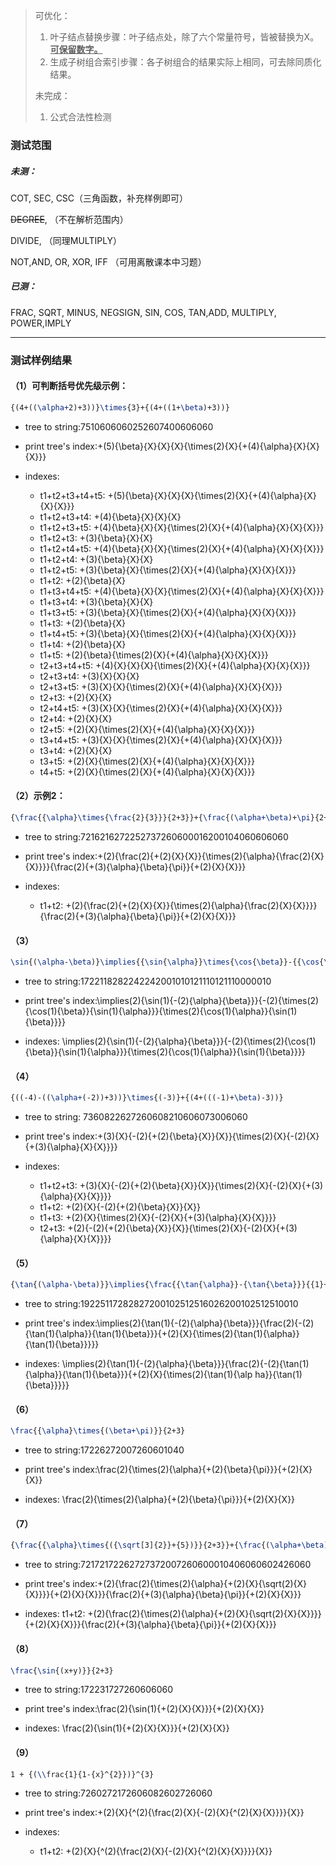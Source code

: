 > 可优化：
>
> 1. 叶子结点替换步骤：叶子结点处，除了六个常量符号，皆被替换为X。**<u>可保留数字。</u>**
> 2. 生成子树组合索引步骤：各子树组合的结果实际上相同，可去除同质化结果。
>
> 未完成：
>
> 1. 公式合法性检测



### 测试范围

##### 未测：

COT, SEC, CSC（三角函数，补充样例即可）

~~DEGREE~~, （不在解析范围内）

DIVIDE, （同理MULTIPLY）

NOT,AND, OR, XOR, IFF （可用离散课本中习题）

##### 已测：

FRAC, SQRT, MINUS, NEGSIGN, SIN, COS, TAN,ADD, MULTIPLY, POWER,IMPLY



---



### 测试样例结果

#### （1）可判断括号优先级示例：

```latex
{(4+((\alpha+2)+3))}\times{3}+{(4+((1+\beta)+3))}
```

- tree to string:7510606060252607400606060

- print tree's index:+(5){\beta}{X}{X}{X}{\times(2){X}{+(4){\alpha}{X}{X}{X}}}

- indexes:

  - t1+t2+t3+t4+t5: +(5){\beta}{X}{X}{X}{\times(2){X}{+(4){\alpha}{X}{X}{X}}}
  - t1+t2+t3+t4: +(4){\beta}{X}{X}{X}
  - t1+t2+t3+t5: +(4){\beta}{X}{X}{\times(2){X}{+(4){\alpha}{X}{X}{X}}}
  - t1+t2+t3: +(3){\beta}{X}{X}
  - t1+t2+t4+t5: +(4){\beta}{X}{X}{\times(2){X}{+(4){\alpha}{X}{X}{X}}}
  - t1+t2+t4: +(3){\beta}{X}{X}
  - t1+t2+t5: +(3){\beta}{X}{\times(2){X}{+(4){\alpha}{X}{X}{X}}}
  - t1+t2: +(2){\beta}{X}
  - t1+t3+t4+t5: +(4){\beta}{X}{X}{\times(2){X}{+(4){\alpha}{X}{X}{X}}}
  - t1+t3+t4: +(3){\beta}{X}{X}
  - t1+t3+t5: +(3){\beta}{X}{\times(2){X}{+(4){\alpha}{X}{X}{X}}}
  - t1+t3: +(2){\beta}{X}
  - t1+t4+t5: +(3){\beta}{X}{\times(2){X}{+(4){\alpha}{X}{X}{X}}}
  - t1+t4: +(2){\beta}{X}
  - t1+t5: +(2){\beta}{\times(2){X}{+(4){\alpha}{X}{X}{X}}}
  - t2+t3+t4+t5: +(4){X}{X}{X}{\times(2){X}{+(4){\alpha}{X}{X}{X}}}
  - t2+t3+t4: +(3){X}{X}{X}
  - t2+t3+t5: +(3){X}{X}{\times(2){X}{+(4){\alpha}{X}{X}{X}}}
  - t2+t3: +(2){X}{X}
  - t2+t4+t5: +(3){X}{X}{\times(2){X}{+(4){\alpha}{X}{X}{X}}}
  - t2+t4: +(2){X}{X}
  - t2+t5: +(2){X}{\times(2){X}{+(4){\alpha}{X}{X}{X}}}
  - t3+t4+t5: +(3){X}{X}{\times(2){X}{+(4){\alpha}{X}{X}{X}}}
  - t3+t4: +(2){X}{X}
  - t3+t5: +(2){X}{\times(2){X}{+(4){\alpha}{X}{X}{X}}}
  - t4+t5: +(2){X}{\times(2){X}{+(4){\alpha}{X}{X}{X}}}

  

#### （2）示例2：

```latex
{\frac{{\alpha}\times{\frac{2}{3}}}{2+3}}+{\frac{(\alpha+\beta)+\pi}{2+3}}
```

- tree to string:7216216272252737260600016200104060606060

- print tree's index:+(2){\frac(2){+(2){X}{X}}{\times(2){\alpha}{\frac(2){X}{X}}}}{\frac(2){+(3){\alpha}{\beta}{\pi}}{+(2){X}{X}}}

- indexes:
  - t1+t2: +(2){\frac(2){+(2){X}{X}}{\times(2){\alpha}{\frac(2){X}{X}}}}{\frac(2){+(3){\alpha}{\beta}{\pi}}{+(2){X}{X}}}



#### （3）

```latex
\sin{(\alpha-\beta)}\implies{{\sin{\alpha}}\times{\cos{\beta}}-{{\cos{\alpha}\times{\sin{\beta}}}}}
```

- tree to string:1722118282242242001010121110121110000010


- print tree's index:\implies(2){\sin(1){-(2){\alpha}{\beta}}}{-(2){\times(2){\cos(1){\beta}}{\sin(1){\alpha}}}{\times(2){\cos(1){\alpha}}{\sin(1){\beta}}}}
- indexes:
  \implies(2){\sin(1){-(2){\alpha}{\beta}}}{-(2){\times(2){\cos(1){\beta}}{\sin(1){\alpha}}}{\times(2){\cos(1){\alpha}}{\sin(1){\beta}}}}



#### （4）

```latex
{((-4)-((\alpha+(-2))+3))}\times{(-3)}+{(4+(((-1)+\beta)-3))}
```

- tree to string: 7360822627260608210606073006060

- print tree's index:+(3){X}{-(2){+(2){\beta}{X}}{X}}{\times(2){X}{-(2){X}{+(3){\alpha}{X}{X}}}}

- indexes:
  - t1+t2+t3: +(3){X}{-(2){+(2){\beta}{X}}{X}}{\times(2){X}{-(2){X}{+(3){\alpha}{X}{X}}}}
  - t1+t2: +(2){X}{-(2){+(2){\beta}{X}}{X}}
  - t1+t3: +(2){X}{\times(2){X}{-(2){X}{+(3){\alpha}{X}{X}}}}
  - t2+t3: +(2){-(2){+(2){\beta}{X}}{X}}{\times(2){X}{-(2){X}{+(3){\alpha}{X}{X}}}}



#### （5）

```latex
{\tan{(\alpha-\beta)}}\implies{\frac{{\tan{\alpha}}-{\tan{\beta}}}{{1}+{{\tan{\alpha}}\times{\tan{\beta}}}}}
```

- tree to string:19225117282827200102512516026200102512510010

- print tree's index:\implies(2){\tan(1){-(2){\alpha}{\beta}}}{\frac(2){-(2){\tan(1){\alpha}}{\tan(1){\beta}}}{+(2){X}{\times(2){\tan(1){\alpha}}{\tan(1){\beta}}}}}
- indexes:
  \implies(2){\tan(1){-(2){\alpha}{\beta}}}{\frac(2){-(2){\tan(1){\alpha}}{\tan(1){\beta}}}{+(2){X}{\times(2){\tan(1){\alp
  ha}}{\tan(1){\beta}}}}}



#### （6）

```latex
\frac{{\alpha}\times{(\beta+\pi)}}{2+3}
```

- tree to string:17226272007260601040

- print tree's index:\frac(2){\times(2){\alpha}{+(2){\beta}{\pi}}}{+(2){X}{X}}

- indexes:
  \frac(2){\times(2){\alpha}{+(2){\beta}{\pi}}}{+(2){X}{X}}



#### （7）

```latex
{\frac{{\alpha}\times{({\sqrt[3]{2}}+{5})}}{2+3}}+{\frac{(\alpha+\beta)+\pi}{2+3}}
```

- tree to string:72172172262727372007260600010406060602426060

- print tree's index:+(2){\frac(2){\times(2){\alpha}{+(2){X}{\sqrt(2){X}{X}}}}{+(2){X}{X}}}{\frac(2){+(3){\alpha}{\beta}{\pi}}{+(2){X}{X}}}
- indexes:
  t1+t2: +(2){\frac(2){\times(2){\alpha}{+(2){X}{\sqrt(2){X}{X}}}}{+(2){X}{X}}}{\frac(2){+(3){\alpha}{\beta}{\pi}}{+(2){X}{X}}}



#### （8）

```latex
\frac{\sin{(x+y)}}{2+3}
```

- tree to string:172231727260606060

- print tree's index:\frac(2){\sin(1){+(2){X}{X}}}{+(2){X}{X}}

- indexes:
  \frac(2){\sin(1){+(2){X}{X}}}{+(2){X}{X}}



#### （9）

```latex
1 + {(\\frac{1}{1-{x}^{2}})}^{3}
```

- tree to string:7260272172606082602726060

- print tree's index:+(2){X}{^(2){\frac(2){X}{-(2){X}{^(2){X}{X}}}}{X}}

- indexes:
  - t1+t2: +(2){X}{^(2){\frac(2){X}{-(2){X}{^(2){X}{X}}}}{X}}
